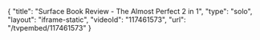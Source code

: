 {
    "title": "Surface Book Review - The Almost Perfect 2 in 1",
    "type": "solo",
    "layout": "iframe-static",
    "videoId": "117461573",
    "url": "\/tvpembed\/117461573"
}